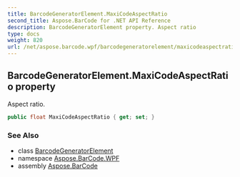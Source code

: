 ```yaml
---
title: BarcodeGeneratorElement.MaxiCodeAspectRatio
second_title: Aspose.BarCode for .NET API Reference
description: BarcodeGeneratorElement property. Aspect ratio
type: docs
weight: 820
url: /net/aspose.barcode.wpf/barcodegeneratorelement/maxicodeaspectratio/
---
```

## BarcodeGeneratorElement.MaxiCodeAspectRatio property

Aspect ratio.

```csharp
public float MaxiCodeAspectRatio { get; set; }
```

### See Also

* class [BarcodeGeneratorElement](../)
* namespace [Aspose.BarCode.WPF](../../barcodegeneratorelement/)
* assembly [Aspose.BarCode](../../../)


